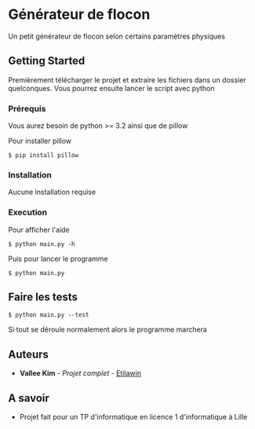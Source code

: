 # Générateur de flocon

Un petit générateur de flocon selon certains paramètres physiques

## Getting Started

Premièrement télécharger le projet et extraire les fichiers dans un dossier quelconques. Vous pourrez ensuite lancer le script avec python

### Prérequis

Vous aurez besoin de python >= 3.2 ainsi que de pillow

Pour installer pillow

```
$ pip install pillow
```

### Installation

Aucune installation requise

### Execution

Pour afficher l'aide

```
$ python main.py -h
```

Puis pour lancer le programme
```
$ python main.py
```

## Faire les tests

```
$ python main.py --test
```
Si tout se déroule normalement alors le programme marchera

## Auteurs

* **Vallee Kim** - *Projet complet* - [Etilawin](https://github.com/Etilawin)

## A savoir

* Projet fait pour un TP d'informatique en licence 1 d'informatique à Lille
